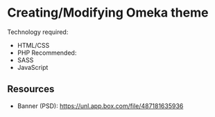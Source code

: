 # Creating/Modifying Omeka theme
Technology required:
* HTML/CSS
* PHP
Recommended: 
* SASS
* JavaScript  

## Resources  
* Banner (PSD): https://unl.app.box.com/file/487181635936